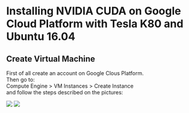 <h1>Installing NVIDIA CUDA on Google Cloud Platform with Tesla K80 and Ubuntu 16.04</h1>
<h2>Create Virtual Machine</h2>
<p>First of all create an account on Google Clous Platform.
  <br>Then go to:
  <br>Compute Engine > VM Instances > Create Instance
  <br>and follow the steps described on the pictures:
</p>
<img src="https://github.com/RicardDurall/Machine-Learning/tree/master/GoogleCloudPlatform/Images/Selection_001.png">
<img src="https://github.com/RicardDurall/Machine-Learning/tree/master/GoogleCloudPlatform/Images/Selection_002.png">
